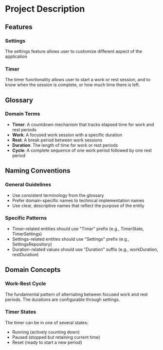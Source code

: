 # Project Description

## Features

### Settings

The settings feature allows user to customize different aspect of the application

### Timer

The timer functionality allows user to start a work or rest session, and to know when the session is complete,
or how much time there is left.

## Glossary

### Domain Terms

- **Timer**: A countdown mechanism that tracks elapsed time for work and rest periods
- **Work**: A focused work session with a specific duration
- **Rest**: A break period between work sessions
- **Duration**: The length of time for work or rest periods
- **Cycle**: A complete sequence of one work period followed by one rest period

## Naming Conventions

### General Guidelines
- Use consistent terminology from the glossary
- Prefer domain-specific names to technical implementation names
- Use clear, descriptive names that reflect the purpose of the entity

### Specific Patterns
- Timer-related entities should use "Timer" prefix (e.g., TimerState, TimerSettings)
- Settings-related entities should use "Settings" prefix (e.g., SettingsRepository)
- Duration-related values should use "Duration" suffix (e.g., workDuration, restDuration)

## Domain Concepts

### Work-Rest Cycle
The fundamental pattern of alternating between focused work and rest periods. The durations are configurable through settings.

### Timer States
The timer can be in one of several states:
- Running (actively counting down)
- Paused (stopped but retaining current time)
- Reset (ready to start a new period)
